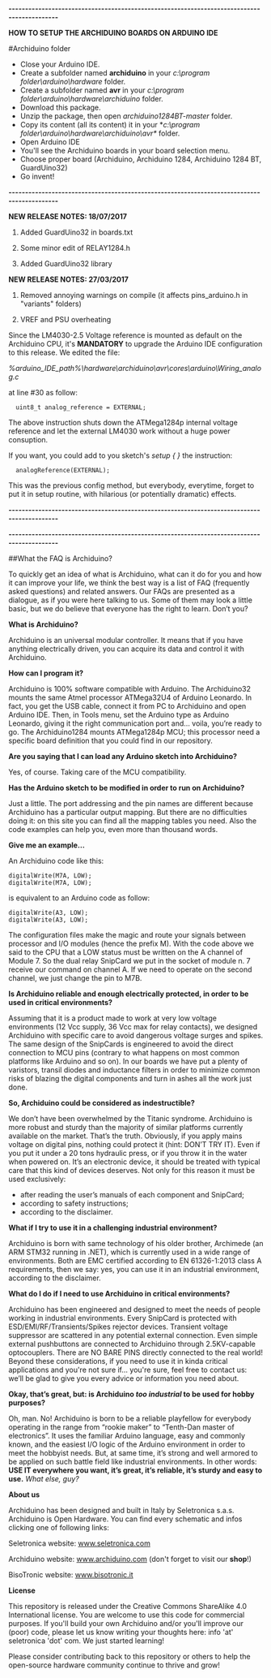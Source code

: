 **-------------------------------------------------------------------------------------------**

**HOW TO SETUP THE ARCHIDUINO BOARDS ON ARDUINO IDE**

#Archiduino folder

- Close your Arduino IDE.
- Create a subfolder named **archiduino** in your *c:\program folder\arduino\hardware* folder.
- Create a subfolder named **avr** in your *c:\program folder\arduino\hardware\archiduino* folder.
- Download this package.
- Unzip the package, then open *archiduino1284BT-master* folder. 
- Copy its content (all its content) it in your **c:\program folder\arduino\hardware\archiduino\avr\** folder. 
- Open Arduino IDE
- You'll see the Archiduino boards in your board selection menu.
- Choose proper board (Archiduino, Archiduino 1284, Archiduino 1284 BT, GuardUino32)
- Go invent!

**-------------------------------------------------------------------------------------------**

**NEW RELEASE NOTES: 18/07/2017**

1) Added GuardUino32 in boards.txt

2) Some minor edit of RELAY1284.h

3) Added GuardUino32 library


**NEW RELEASE NOTES: 27/03/2017**

1) Removed annoying warnings on compile (it affects pins_arduino.h in "variants" folders)

2) VREF and PSU overheating

  Since the LM4030-2.5 Voltage reference is mounted as default on the Archiduino CPU, it's **MANDATORY** to upgrade the Arduino IDE configuration to this release. We edited the file:

  *%arduino_IDE_path%\hardware\archiduino\avr\cores\arduino\Wiring_analog.c* 

  at line #30 as follow:

```
  uint8_t analog_reference = EXTERNAL; 
```

  The above instruction shuts down the ATMega1284p internal voltage reference and let the external LM4030 work without a huge power consuption.   

  If you want, you could add to you sketch's *setup { }* the instruction:

```
  analogReference(EXTERNAL);
```

  This was the previous config method, but everybody, everytime, forget to put it in setup routine, with hilarious (or potentially dramatic) effects.

**-------------------------------------------------------------------------------------------**

**-------------------------------------------------------------------------------------------**

##What the FAQ is Archiduino?

To quickly get an idea of what is Archiduino, what can it do for you and how it can improve your life, we think the best way is a list of FAQ (frequently asked questions) and related answers. Our FAQs are presented as a dialogue, as if you were here talking to us. Some of them may look a little basic, but we do believe that everyone has the right to learn. Don’t you?

**What is Archiduino?**

Archiduino is an universal modular controller. It means that if you have anything electrically driven, you can acquire its data and control it with Archiduino.

**How can I program it?**

Archiduino is 100% software compatible with Arduino. The Archiduino32 mounts the same Atmel processor ATMega32U4 of Arduino Leonardo. In fact, you get the USB cable, connect it from PC to Archiduino and open Arduino IDE. Then, in Tools menu, set the Arduino type as Arduino Leonardo, giving it the right communication port and… voila, you’re ready to go. The Archiduino1284 mounts ATMega1284p MCU; this processor need a specific board definition that you could find in our repository.

**Are you saying that I can load any Arduino sketch into Archiduino?**

Yes, of course. Taking care of the MCU compatibility.

**Has the Arduino sketch to be modified in order to run on Archiduino?**

Just a little. The port addressing and the pin names are different because Archiduino has a particular output mapping. But there are no difficulties doing it: on this site you can find all the mapping tables you need. Also the code examples can help you, even more than thousand words.

**Give me an example…**

An Archiduino code like this:

```
digitalWrite(M7A, LOW);
digitalWrite(M7A, LOW);
```

is equivalent to an Arduino code as follow:

```
digitalWrite(A3, LOW);
digitalWrite(A3, LOW);
```

The configuration files make the magic and route your signals between processor and I/O modules (hence the prefix M). With the code above we said to the CPU that a LOW status must be written on the A channel of Module 7. So the dual relay SnipCard we put in the socket of module n. 7 receive our command on channel A. If we need to operate on the second channel, we just change the pin to M7B.

**Is Archiduino reliable and enough electrically protected, in order to be used in critical environments?**

Assuming that it is a product made to work at very low voltage environments (12 Vcc supply, 36 Vcc max for relay contacts), we designed Archiduino with specific care to avoid dangerous voltage surges and spikes. The same design of the SnipCards is engineered to avoid the direct connection to MCU pins (contrary to what happens on most common platforms like Arduino and so on). In our boards we have put a plenty of varistors, transil diodes and inductance filters in order to minimize common risks of blazing the digital components and turn in ashes all the work just done.

**So, Archiduino could be considered as indestructible?**

We don’t have been overwhelmed by the Titanic syndrome. Archiduino is more robust and sturdy than the majority of similar platforms currently available on the market. That’s the truth. Obviously, if you apply mains voltage on digital pins, nothing could protect it (hint: DON’T TRY IT). Even if you put it under a 20 tons hydraulic press, or if you throw it in the water when powered on. It’s an electronic device, it should be treated with typical care that this kind of devices deserves. Not only for this reason it must be used exclusively:
- after reading the user’s manuals of each component and SnipCard;
- according to safety instructions;
- according to the disclaimer.

**What if I try to use it in a challenging industrial environment?**

Archiduino is born with same technology of his older brother, Archimede (an ARM STM32 running in .NET), which is currently used in a wide range of environments. Both are EMC certified according to EN 61326-1:2013 class A requirements, then we say: yes, you can use it in an industrial environment, according to the disclaimer.

**What do I do if I need to use Archiduino in critical environments?**

Archiduino has been engineered and designed to meet the needs of people working in industrial environments. Every SnipCard is protected with ESD/EMI/RF/Transients/Spikes rejector devices. Transient voltage suppressor are scattered in any potential external connection. Even simple external pushbuttons are connected to Archiduino through 2.5KV-capable optocouplers. There are NO BARE PINS directly connected to the real world! Beyond these considerations, if you need to use it in kinda critical applications and you're not sure if... you're sure, feel free to contact us: we’ll be glad to give you every advice or information you need about.

**Okay, that’s great, but: is Archiduino *too industrial* to be used for hobby purposes?**

Oh, man. No! Archiduino is born to be a reliable playfellow for everybody operating in the range from “rookie maker” to “Tenth-Dan master of electronics”. It uses the familiar Arduino language, easy and commonly known, and the easiest I/O logic of the Arduino environment in order to meet the hobbyist needs. But, at same time, it’s strong and well armored to be applied on such battle field like industrial environments. In other words: **USE IT everywhere you want, it’s great, it’s reliable, it’s sturdy and easy to use.** *What else, guy?*

**About us**

Archiduino has been designed and built in Italy by Seletronica s.a.s.
Archiduino is Open Hardware. You can find every schematic and infos clicking one of following links:

Seletronica website: www.seletronica.com 

Archiduino website: www.archiduino.com (don't forget to visit our **shop**!)

BisoTronic website: www.bisotronic.it

**License**

This repository is released under the Creative Commons ShareAlike 4.0 International license. You are welcome to use this code for commercial purposes. If you'll build your own Archiduino and/or you'll improve our (poor) code, please let us know writing your thoughts here: info 'at' seletronica 'dot' com. We just started learning! 

Please consider contributing back to this repository or others to help the open-source hardware community continue to thrive and grow!
